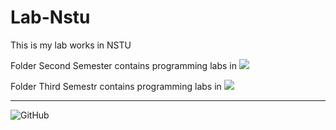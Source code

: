 # Lab-Nstu
This is my lab works in NSTU

Folder Second Semester contains programming labs in 
[![](https://img.shields.io/badge/C-00599C?style=for-the-badge&logo=c&logoColor=white)](C/)

Folder Third Semestr contains programming labs in 
[![](https://img.shields.io/badge/C-00599C?style=for-the-badge&logo=c&logoColor=white)](C/)

--------------------------------------------------------------------
![GitHub](https://img.shields.io/tokei/lines/github/cppshizoidS/Lab-Nstu?style=for-the-badge)
